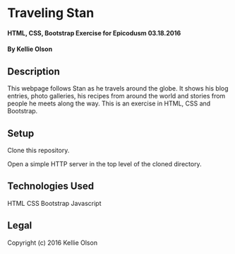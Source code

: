 # Traveling Stan

#### HTML, CSS, Bootstrap Exercise for Epicodusm 03.18.2016

#### By Kellie Olson

## Description

This webpage follows Stan as he travels around the globe. It shows his blog entries, photo galleries, his recipes from around the world and stories from people he meets along the way. This is an exercise in HTML, CSS and Bootstrap.

## Setup

Clone this repository.

Open a simple HTTP server in the top level of the cloned directory.

## Technologies Used

HTML
CSS
Bootstrap
Javascript

## Legal

Copyright (c) 2016 Kellie Olson
